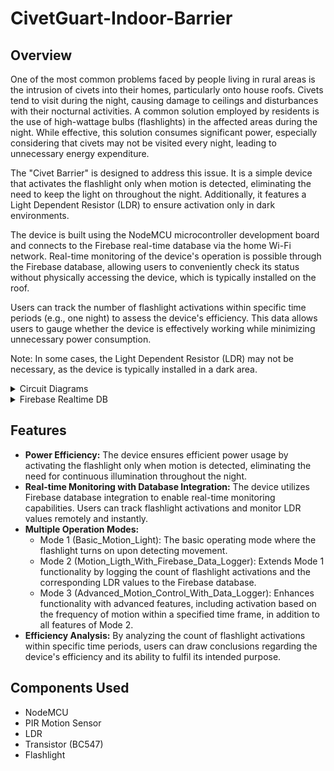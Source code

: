 # CivetGuart-Indoor-Barrier

## Overview
One of the most common problems faced by people living in rural areas is the intrusion of civets into their homes, particularly onto house roofs. Civets tend to visit during the night, causing damage to ceilings and disturbances with their nocturnal activities.
A common solution employed by residents is the use of high-wattage bulbs (flashlights) in the affected areas during the night. While effective, this solution consumes significant power, especially considering that civets may not be visited every night, leading to unnecessary energy expenditure.

The "Civet Barrier" is designed to address this issue. It is a simple device that activates the flashlight only when motion is detected, eliminating the need to keep the light on throughout the night. Additionally, it features a Light Dependent Resistor (LDR) to ensure activation only in dark environments.

The device is built using the NodeMCU microcontroller development board and connects to the Firebase real-time database via the home Wi-Fi network. Real-time monitoring of the device's operation is possible through the Firebase database, allowing users to conveniently check its status without physically accessing the device, which is typically installed on the roof.

Users can track the number of flashlight activations within specific time periods (e.g., one night) to assess the device's efficiency. This data allows users to gauge whether the device is effectively working while minimizing unnecessary power consumption.

Note: In some cases, the Light Dependent Resistor (LDR) may not be necessary, as the device is typically installed in a dark area.
<details>
<summary>Circuit Diagrams</summary>
  <div style="display: flex; justify-content: center;">
  <img src="Pictures/PCB_board.png" alt="PCB_board" width="300" />
  <img src="Pictures/PCB_schematic.png" alt="PCB_schematic" width="500" />
</div>
</details>

<details>
<summary>Firebase Realtime DB</summary>
  <div style="display: flex; justify-content: center;">
  <img src="Pictures/Firebase_Realtime_DB.png" alt="Firebase_Realtime_DB" width="500" />
</div>
</details>

## Features
- **Power Efficiency:** The device ensures efficient power usage by activating the flashlight only when motion is detected, eliminating the need for continuous illumination throughout the night.
- **Real-time Monitoring with Database Integration:** The device utilizes Firebase database integration to enable real-time monitoring capabilities. Users can track flashlight activations and monitor LDR values remotely and instantly.
- **Multiple Operation Modes:**
    - Mode 1 (Basic_Motion_Light): The basic operating mode where the flashlight turns on upon detecting movement.
    - Mode 2 (Motion_Ligth_With_Firebase_Data_Logger): Extends Mode 1 functionality by logging the count of flashlight activations and the corresponding LDR values to the Firebase database.
    - Mode 3 (Advanced_Motion_Control_With_Data_Logger): Enhances functionality with advanced features, including activation based on the frequency of motion within a specified time frame, in addition to all features of Mode 2.    
- **Efficiency Analysis:** By analyzing the count of flashlight activations within specific time periods, users can draw conclusions regarding the device's efficiency and its ability to fulfil its intended purpose.

## Components Used

- NodeMCU
- PIR Motion Sensor
- LDR
- Transistor (BC547)
- Flashlight
  
<br />
